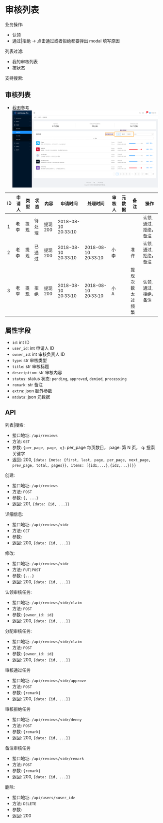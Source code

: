 # 审核列表

业务操作:

* 认领
* 通过|拒绝 -> 点击通过或者拒绝都要弹出 modal 填写原因

列表过滤:

* 我的审核列表
* 按状态

支持搜索:

## 审核列表

* 截图参考 ![](img/review.png)

| ID  | 申请人 | 类型 | 状态   | 内容     | 申请时间            | 处理时间            | 审核人 | 元数据 | 备注             | 操作                 |
| --- | ------ | ---- | ------ | -------- | ------------------- | ------------------- | ------ | ------ | ---------------- | -------------------- |
| 1   | 老李   | 提现 | 待处理 | 提现 200 | 2018-08-10 20:33:10 |                     |        |        |                  | 认领,通过,拒绝，备注 |
| 2   | 老李   | 提现 | 已通过 | 提现 200 | 2018-08-10 20:33:10 | 2018-08-10 20:33:10 | 小李   |        | 准许             | 认领,通过,拒绝，备注 |
| 3   | 老李   | 提现 | 拒绝   | 提现 200 | 2018-08-10 20:33:10 | 2018-08-10 20:33:10 | 小 A   |        | 提现次数太过频繁 | 认领,通过,拒绝，备注 |

## 属性字段

* `id`: int ID
* `user_id`: int 申请人 ID
* `owner_id`: int 审核负责人 ID
* `type`: str 审核类型
* `title`: str 审核标题
* `description`: str 审核内容
* `status`: status 状态: `pending`, `approved`, `denied`, `processing`
* `remark`: str 备注
* `extra`: json 额外参数
* `mtdata`: json 元数据

## API

列表|搜索:

* 接口地址: `/api/reviews`
* 方法: `GET`
* 参数: `{per_page, page, q}`: per_page 每页数目， page: 第 N 页， q: 搜索关键字
* 返回: 200, `{data: {meta: {first, last, page, per_page, next_page, prev_page, total, pages}}, items: [{id1,...},{id2,...}]}}`

创建:

* 接口地址: `/api/reviews`
* 方法: `POST`
* 参数: `{, ...}`
* 返回: 201, `{data: {id, ...}}`

详细信息:

* 接口地址: `/api/reviews/<id>`
* 方法: `GET`
* 参数:
* 返回: 200, `{data: {id, ...}}`

修改:

* 接口地址: `/api/reviews/<id>`
* 方法: `PUT|POST`
* 参数: `{...}`
* 返回: 200, `{data: {id, ...}}`

认领审核任务:

* 接口地址: `/api/reviews/<id>/claim`
* 方法: `POST`
* 参数: `{owner_id: id}`
* 返回: 200, `{data: {id, ...}}`

分配审核任务:

* 接口地址: `/api/reviews/<id>/claim`
* 方法: `POST`
* 参数: `{owner_id: id}`
* 返回: 200, `{data: {id, ...}}`

审核通过任务

* 接口地址: `/api/reviews/<id>/approve`
* 方法: `POST`
* 参数: `{remark}`
* 返回: 200, `{data: {id, ...}}`

审核拒绝任务

* 接口地址: `/api/reviews/<id>/denny`
* 方法: `POST`
* 参数: `{remark}`
* 返回: 200, `{data: {id, ...}}`

备注审核任务

* 接口地址: `/api/reviews/<id>/remark`
* 方法: `POST`
* 参数: `{remark}`
* 返回: 200, `{data: {id, ...}}`

删除:

* 接口地址: `/api/users/<user_id>`
* 方法: `DELETE`
* 参数:
* 返回: 200
